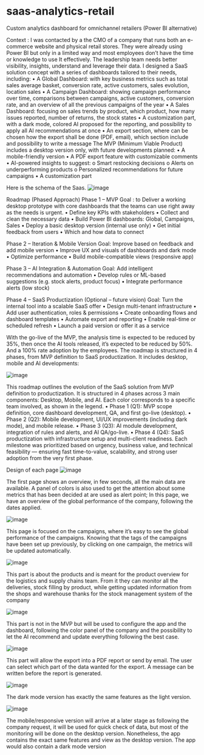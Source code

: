 # saas-analytics-retail
Custom analytics dashboard for omnichannel retailers (Power BI alternative)



Context :
I was contacted by a the CMO of a company that runs both an e-commerce website and physical retail stores. They were already using Power BI but only in a limited way and most employees don’t have the time or knowledge to use It effectively. The leadership team needs better visibility, insights, understand and leverage their data.
I designed a SaaS solution concept with a series of dashboards tailored to their needs, including:
•	A Global Dashboard: with key business metrics such as total sales average basket, conversion rate, active customers, sales evolution, location sales
•	A Campaign Dashboard: showing campaign performance over time, comparisons between campaigns, active customers, conversion rate, and an overview of all the previous campaigns of the year
•	A Sales Dashboard: focusing on sales trends by product, which product, how many issues reported, number of returns, the stock states
•	A customization part, with a dark mode, colored AI proposed for the reporting, and possibility to apply all AI recommendations at once
•	An export section, where can be chosen how the export shall be done (PDF, email), which section include and possibility to write a message
The MVP (Minimum Viable Product) includes a desktop version only, with future developments planned:
•	A mobile-friendly version
•	A PDF export feature with customizable comments
•	AI-powered insights to suggest:
o	Smart restocking decisions
o	Alerts on underperforming products
o	Personalized recommendations for future campaigns
•	A customization part






Here is the schema of the Saas.
 ![image](https://github.com/user-attachments/assets/6b9932b0-f641-4c57-989d-c984943ab49b)





Roadmap (Phased Approach)
Phase 1 – MVP 
Goal :  to Deliver a working desktop prototype with core dashboards that the teams can use right away as the needs is urgent.
•	Define key KPIs with stakeholders
•	Collect and clean the necessary data
•	Build Power BI dashboards: Global, Campaigns, Sales
•	Deploy a basic desktop version (internal use only)
•	Get initial feedback from users
•	Which and how data to connect

Phase 2 – Iteration & Mobile Version 
Goal: Improve based on feedback and add mobile version
•	Improve UX and visuals of dashboards and dark mode
•	Optimize performance 
•	Build mobile-compatible views (responsive app)


Phase 3 – AI Integration & Automation 
Goal: Add intelligent recommendations and automation
•	Develop rules or ML-based suggestions (e.g. stock alerts, product focus)
•	Integrate performance alerts (low stock)

Phase 4 – SaaS Productization (Optional – future vision)
Goal: Turn the internal tool into a scalable SaaS offer
•	Design multi-tenant infrastructure
•	Add user authentication, roles & permissions
•	Create onboarding flows and dashboard templates
•	Automate export and reporting
•	Enable real-time or scheduled refresh
•	Launch a paid version or offer it as a service

With the go-live of the MVP, the analysis time is expected to be reduced by 35%, then once the AI tools released, it’s expected to be reduced by 50%. And a 100% rate adoption by the employees.
The roadmap is structured in 4 phases, from MVP definition to SaaS productization. It includes desktop, mobile and AI developments:

![image](https://github.com/user-attachments/assets/8bba2441-bb60-45fd-a3d2-97df670ab169)


 

This roadmap outlines the evolution of the SaaS solution from MVP definition to productization. It is structured in 4 phases across 3 main components: Desktop, Mobile, and AI.
Each color corresponds to a specific team involved, as shown in the legend.
•	Phase 1 (Q1): MVP scope definition, core dashboard development, QA, and first go-live (desktop).
•	Phase 2 (Q2): Mobile development, UI/UX improvements (including dark mode), and mobile release.
•	Phase 3 (Q3): AI module development, integration of rules and alerts, and AI QA/go-live.
•	Phase 4 (Q4): SaaS productization with infrastructure setup and multi-client readiness.
Each milestone was prioritized based on urgency, business value, and technical feasibility — ensuring fast time-to-value, scalability, and strong user adoption from the very first phase.





Design of each page
![image](https://github.com/user-attachments/assets/9989a98d-4cd7-4c7b-affe-41662abbf4fe)

 
The first page shows an overview, in few seconds, all the main data are available. A panel of colors is also used to get the attention about some metrics that has been decided at are used as alert point; In this page, we have an overview of the global performance of the company, following the dates applied.

 
 ![image](https://github.com/user-attachments/assets/2b6629ee-4428-40f2-a12c-bac9eaab8afd)

This page is focused on the campaigns, where it’s easy to see the global performance of the campaigns. Knowing that the tags of the campaigns have been set up previously, by clicking on one campaign, the metrics will be updated automatically. 

 ![image](https://github.com/user-attachments/assets/eaeb5d95-3513-4ec7-8890-c09f531e146e)

This part is about the products and is meant for the product overview for the logistics and supply chains team. From it they can monitor all the deliveries, stock filling by product, while getting updated information from the shops and warehouse thanks for the stock management system of the company

 ![image](https://github.com/user-attachments/assets/a57999a2-1ec6-44af-b8d1-a7cd344f4b30)

This part is not in the MVP but will be used to configure the app and the dashboard, following the color panel of the company and the possibility to let the AI recommend and update everything following the best case.

 ![image](https://github.com/user-attachments/assets/96f93f1e-dd7a-408d-b610-1f1b6c80a7b4)

This part will allow the export into a PDF report or send by email. The user can select which part of the data wanted for the export. A message can be written before the report is generated.

 ![image](https://github.com/user-attachments/assets/4c2de865-bbfd-45aa-ba3f-333f3c884923)

The dark mode version has exactly the same features as the light version.
 
![image](https://github.com/user-attachments/assets/e2a2f6b7-1da9-4fbc-88bb-aa5739171768)


The mobile/responsive version will arrive at a later stage as following the company request, it will be used for quick check of data, but most of the monitoring will be done on the desktop version. Nonetheless, the app contains the exact same features and view as the desktop version. The app would also contain a dark mode version


